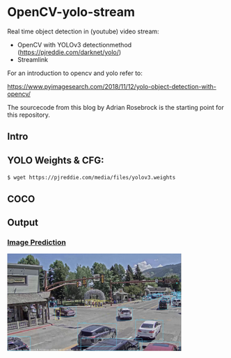 # OpenCV-yolo-stream
Real time object detection in (youtube) video stream:
* OpenCV with YOLOv3 detectionmethod (https://pjreddie.com/darknet/yolo/)
* Streamlink

For an introduction to opencv and yolo refer to:

https://www.pyimagesearch.com/2018/11/12/yolo-object-detection-with-opencv/

The sourcecode from this blog by Adrian Rosebrock is the starting point for this repository.

## Intro

## YOLO Weights & CFG:
 `$ wget https://pjreddie.com/media/files/yolov3.weights`

## COCO

## Output

<h3><b><u>Image Prediction</u></b></h3>
<p><img src="output1.png" style="width: 400px; height: auto;" /> 
